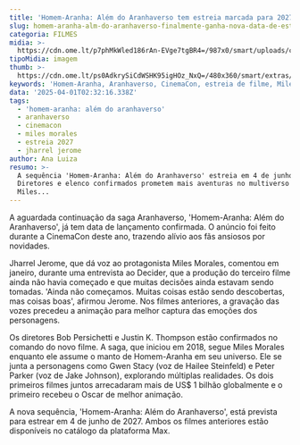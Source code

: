```yaml
---
title: 'Homem-Aranha: Além do Aranhaverso tem estreia marcada para 2027'
slug: homem-aranha-alm-do-aranhaverso-finalmente-ganha-nova-data-de-estreia
categoria: FILMES
midia: >-
  https://cdn.ome.lt/p7phMkWled186rAn-EVge7tgBR4=/987x0/smart/uploads/conteudo/fotos/OMELETE_CAPA_-_2025-03-18T124743.014.png
tipoMidia: imagem
thumb: >-
  https://cdn.ome.lt/ps0AdkrySiCdWSHK95igHOz_NxQ=/480x360/smart/extras/conteudos/omelete_THUMB_-_2025-03-18T124732.957.png
keywords: 'Homem-Aranha, Aranhaverso, CinemaCon, estreia de filme, Miles Morales'
data: '2025-04-01T02:32:16.338Z'
tags:
  - 'homem-aranha: além do aranhaverso'
  - aranhaverso
  - cinemacon
  - miles morales
  - estreia 2027
  - jharrel jerome
author: Ana Luiza
resumo: >-
  A sequência 'Homem-Aranha: Além do Aranhaverso' estreia em 4 de junho de 2027.
  Diretores e elenco confirmados prometem mais aventuras no multiverso de
  Miles...
---
```


A aguardada continuação da saga Aranhaverso, 'Homem-Aranha: Além do Aranhaverso', já tem data de lançamento confirmada. O anúncio foi feito durante a CinemaCon deste ano, trazendo alívio aos fãs ansiosos por novidades.

Jharrel Jerome, que dá voz ao protagonista Miles Morales, comentou em janeiro, durante uma entrevista ao Decider, que a produção do terceiro filme ainda não havia começado e que muitas decisões ainda estavam sendo tomadas. 'Ainda não começamos. Muitas coisas estão sendo descobertas, mas coisas boas', afirmou Jerome. Nos filmes anteriores, a gravação das vozes precedeu a animação para melhor captura das emoções dos personagens.

Os diretores Bob Persichetti e Justin K. Thompson estão confirmados no comando do novo filme. A saga, que iniciou em 2018, segue Miles Morales enquanto ele assume o manto de Homem-Aranha em seu universo. Ele se junta a personagens como Gwen Stacy (voz de Hailee Steinfeld) e Peter Parker (voz de Jake Johnson), explorando múltiplas realidades. Os dois primeiros filmes juntos arrecadaram mais de US$ 1 bilhão globalmente e o primeiro recebeu o Oscar de melhor animação.

A nova sequência, 'Homem-Aranha: Além do Aranhaverso', está prevista para estrear em 4 de junho de 2027. Ambos os filmes anteriores estão disponíveis no catálogo da plataforma Max.
